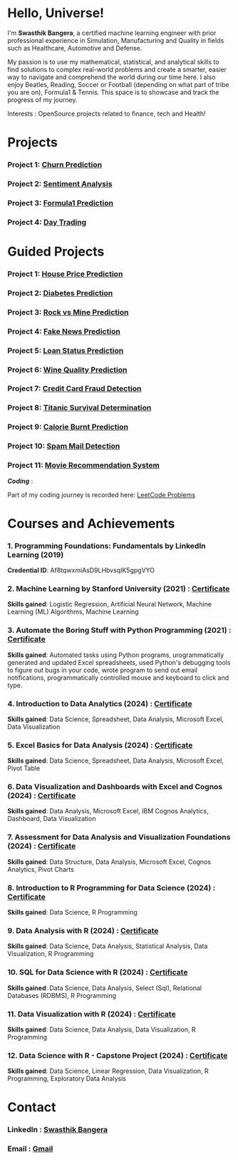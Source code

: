 # Hello, Universe!

I'm <b>Swasthik Bangera</b>, a certified machine learning engineer with prior professional experience in Simulation, Manufacturing and Quality in fields such as Healthcare, Automotive and Defense.

My passion is to use my mathematical, statistical, and analytical skills to find solutions to complex real-world problems and create a smarter, easier way to navigate and comprehend the world during our time here. I also enjoy Beatles, Reading, Soccer or Football (depending on what part of tribe you are on), Formula1 & Tennis. 
This space is to showcase and track the progress of my journey.

Interests : OpenSource projects related to finance, tech and Health!

# Projects

### Project 1: [Churn Prediction](https://github.com/SwasthikBangera/ChurnPrediction)
### Project 2: [Sentiment Analysis](https://github.com/SwasthikBangera/SentimentAnalysis)
### Project 3: [Formula1 Prediction](https://github.com/SwasthikBangera/Formula1_Prediction)
### Project 4: [Day Trading](https://github.com/SwasthikBangera/day_trading)

# Guided Projects

### Project 1: [House Price Prediction](https://github.com/SwasthikBangera/HousingPrice)
### Project 2: [Diabetes Prediction](https://github.com/SwasthikBangera/DiabetesDetection)
### Project 3: [Rock vs Mine Prediction](https://github.com/SwasthikBangera/MinePrediction)
### Project 4: [Fake News Prediction](https://github.com/SwasthikBangera/FakeNewsPrediction)
### Project 5: [Loan Status Prediction](https://github.com/SwasthikBangera/LoanStatusPrediction)
### Project 6: [Wine Quality Prediction](https://github.com/SwasthikBangera/WineQualityPrediciton)
### Project 7: [Credit Card Fraud Detection](https://github.com/SwasthikBangera/CreditCardFraud)
### Project 8: [Titanic Survival Determination](https://github.com/SwasthikBangera/TitanicSurvival)
### Project 9: [Calorie Burnt Prediction](https://github.com/SwasthikBangera/Calories_Burnt_Prediction)
### Project 10: [Spam Mail Detection](https://github.com/SwasthikBangera/Spam_Mail_Detection)
### Project 11: [Movie Recommendation System](https://github.com/SwasthikBangera/Movie_Recommendation_System)


<i><b>Coding</b></i> :

Part of my coding journey is recorded here: [LeetCode Problems](https://github.com/SwasthikBangera/LeetCode_Problems)

# Courses and Achievements

### 1. Programming Foundations: Fundamentals by LinkedIn Learning (2019)
<b>Credential ID</b>: Af8tqwxmiAsD9LHbvsqIK5gpgVYO

### 2. Machine Learning by Stanford University (2021) : [Certificate](https://coursera.org/share/0165428301c87064204831a9ce3e342b)
<b>Skills gained</b>: Logistic Regression, Artificial Neural Network, Machine Learning (ML) Algorithms, Machine Learning

### 3. Automate the Boring Stuff with Python Programming (2021) : [Certificate](https://www.udemy.com/certificate/UC-09f94a93-9c63-4dc5-8351-fb84ae68ca26/)
<b>Skills gained</b>: Automated tasks using Python programs, urogrammatically generated and updated Excel spreadsheets, used Python's debugging tools to figure out bugs in your code, wrote program to send out email notifications, programmatically controlled mouse and keyboard to click and type.

### 4. Introduction to Data Analytics (2024) : [Certificate](https://coursera.org/share/b19056b971bd7fe1295e4ce3912bf1e0)
<b>Skills gained</b>: Data Science, Spreadsheet, Data Analysis, Microsoft Excel, Data Visualization

### 5. Excel Basics for Data Analysis (2024) : [Certificate](https://coursera.org/share/a2686f4b7243e0f2c7ecbffd0ed8f2de)
<b>Skills gained</b>: Data Science, Spreadsheet, Data Analysis, Microsoft Excel, Pivot Table

### 6. Data Visualization and Dashboards with Excel and Cognos (2024) : [Certificate](https://coursera.org/share/14a797880f91c5d3b8b3841fc4d768f8)
<b>Skills gained</b>: Data Analysis, Microsoft Excel, IBM Cognos Analytics, Dashboard, Data Visualization

### 7. Assessment for Data Analysis and Visualization Foundations (2024) : [Certificate](https://coursera.org/share/f5b3d4c74d8602f94391e9fd72e819a1)
<b>Skills gained</b>: Data Structure, Data Analysis, Microsoft Excel, Cognos Analytics, Pivot Charts

### 8. Introduction to R Programming for Data Science (2024) : [Certificate](https://coursera.org/share/2a4f84f1d3632e19e94fa491b0d979cd)
<b>Skills gained</b>: Data Science, R Programming

### 9. Data Analysis with R (2024) : [Certificate](https://coursera.org/share/242108e19d458f25d597e7cb38aba651)
<b>Skills gained</b>: Data Science, Data Analysis, Statistical Analysis, Data Visualization, R Programming

### 10. SQL for Data Science with R (2024) : [Certificate](https://coursera.org/share/29d7a81b11c55c72591e747a223415b5)
<b>Skills gained</b>: Data Science, Data Analysis, Select (Sql), Relational Databases (RDBMS), R Programming

### 11. Data Visualization with R (2024) : [Certificate](https://coursera.org/share/28789372a13b5602fa71ba4ddc9f460a)
<b>Skills gained</b>: Data Science, Data Analysis, Data Visualization, R Programming

### 12. Data Science with R - Capstone Project (2024) : [Certificate](https://coursera.org/share/10d4aef3ae554ade177cbcd1ec4907e5)
<b>Skills gained</b>: Data Science, Linear Regression, Data Visualization, R Programming, Exploratory Data Analysis

# Contact 

### LinkedIn : [Swasthik Bangera](https://www.linkedin.com/in/swasthik/)
### Email : [Gmail](mailto:swasthik.bangera@gmail.com)

